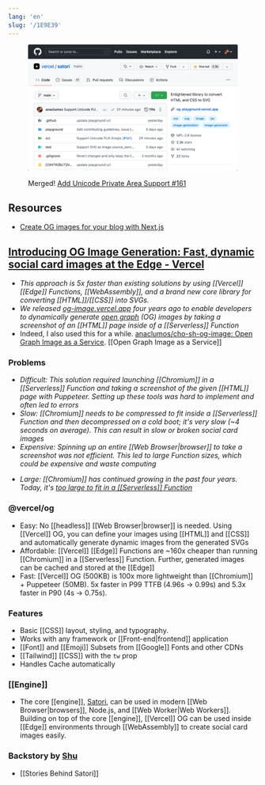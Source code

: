 ```yaml
---
lang: 'en'
slug: '/1E9E39'
---
```


<figure>

![ALT: Add Unicode Private Area Support #161 Merged](../assets/CD80BA.png)

<figcaption>

Merged! [Add Unicode Private Area Support #161](https://github.com/vercel/satori/pull/161)

</figcaption>
</figure>

## Resources

- [Create OG images for your blog with Next.js](https://scastiel.dev/create-og-images-for-your-blog-with-nextjs)

## [Introducing OG Image Generation: Fast, dynamic social card images at the Edge - Vercel](https://vercel.com/blog/introducing-vercel-og-image-generation-fast-dynamic-social-card-images)

- _This approach is 5x faster than existing solutions by using [[Vercel]] [[Edge]] Functions, [[WebAssembly]], and a brand new core library for converting [[HTML]]/[[CSS]] into SVGs._
- _We released [og-image.vercel.app](https://og-image.vercel.app/) four years ago to enable developers to dynamically generate [open graph](https://ogp.me/) (OG) images by taking a screenshot of an [[HTML]] page inside of a [[Serverless]] Function_
- Indeed, I also used this for a while. [anaclumos/cho-sh-og-image: Open Graph Image as a Service](https://github.com/anaclumos/cho-sh-og-image). [[Open Graph Image as a Service]]

### Problems

- _Difficult: This solution required launching [[Chromium]] in a [[Serverless]] Function and taking a screenshot of the given [[HTML]] page with Puppeteer. Setting up these tools was hard to implement and often led to errors_
- _Slow: [[Chromium]] needs to be compressed to fit inside a [[Serverless]] Function and then decompressed on a cold boot; it's very slow (~4 seconds on average). This can result in slow or broken social card images_
- _Expensive: Spinning up an entire [[Web Browser|browser]] to take a screenshot was not efficient. This led to large Function sizes, which could be expensive and waste computing_

* _Large: [[Chromium]] has continued growing in the past four years. Today, it's [too large to fit in a [[Serverless]] Function](https://github.com/vercel/og-image/issues/148)_

### @vercel/og

- Easy: No [[headless]] [[Web Browser|browser]] is needed. Using [[Vercel]] OG, you can define your images using [[HTML]] and [[CSS]] and automatically generate dynamic images from the generated SVGs
- Affordable: [[Vercel]] [[Edge]] Functions are ~160x cheaper than running [[Chromium]] in a [[Serverless]] Function. Further, generated images can be cached and stored at the [[Edge]]
- Fast: [[Vercel]] OG (500KB) is 100x more lightweight than [[Chromium]] + Puppeteer (50MB). 5x faster in P99 TTFB (4.96s → 0.99s) and 5.3x faster in P90 (4s → 0.75s).

### Features

- Basic [[CSS]] layout, styling, and typography.
- Works with any framework or [[Front-end|frontend]] application
- [[Font]] and [[Emoji]] Subsets from [[Google]] Fonts and other CDNs
- [[Tailwind]] [[CSS]] with the `tw` prop
- Handles Cache automatically

### [[Engine]]

- The core [[engine]], [Satori](https://github.com/vercel/satori), can be used in modern [[Web Browser|browsers]], Node.js, and [[Web Worker|Web Workers]]. Building on top of the core [[engine]], [[Vercel]] OG can be used inside [[Edge]] environments through [[WebAssembly]] to create social card images easily.

### Backstory by [Shu](https://twitter.com/shuding_/status/1579607964549513217)

- [[Stories Behind Satori]]
